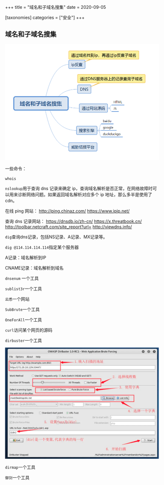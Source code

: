 +++
title = "域名和子域名搜集"
date = 2020-09-05

[taxonomies]
categories = ["安全"]
+++

## 域名和子域名搜集



![Snipaste_2020-09-05_16-14-03](images/杜鹃蛋/Snipaste_2020-09-05_16-14-03.png)



一些命令：

`whois`

`nslookup`用于查询 dns 记录来确定 ip，查询域名解析是否正常，在网络故障时可以用来诊断网络问题。如果返回域名解析对应多个 ip 地址，那么多半是使用了 cdn。
<!-- more -->

在线 ping 网站： http://ping.chinaz.com/ https://www.ipip.net/ 

查询 dns 记录网站： https://dnsdb.io/zh-cn/ https://x.threatbook.cn/ http://toolbar.netcraft.com/site_report?url= http://viewdns.info/

`dig`查询dns记录，包括NS记录、A记录、MX记录等。

`dig @114.114.114.114`指定某个服务器

A记录：域名解析到IP

CNAME记录：域名解析到域名

`dnsenum` 一个工具

`sublist3r`一个工具

`云悉`一个网站

`SubBrute`一个工具

`OneForAll`一个工具

`curl`访问某个网页的源码

`dirbuster`一个工具

![微信图片_20200905170522](images/杜鹃蛋/微信图片_20200905170522.png)

`dirmap`一个工具

`御剑`一个工具

